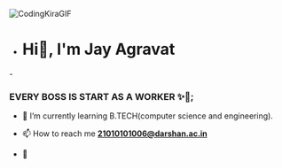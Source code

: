 ![CodingKiraGIF](https://user-images.githubusercontent.com/102980012/207538063-269bf95f-a3c2-47b5-8980-abcdeb40db95.gif)

- <h1>Hi👋, I'm  Jay Agravat</h1>

-<h3>EVERY BOSS IS START AS A WORKER ✨🎯;</h3>


- 🌱 I’m currently learning B.TECH(computer science and engineering).

- 📫 How to reach me **21010101006@darshan.ac.in**

- 🤝



